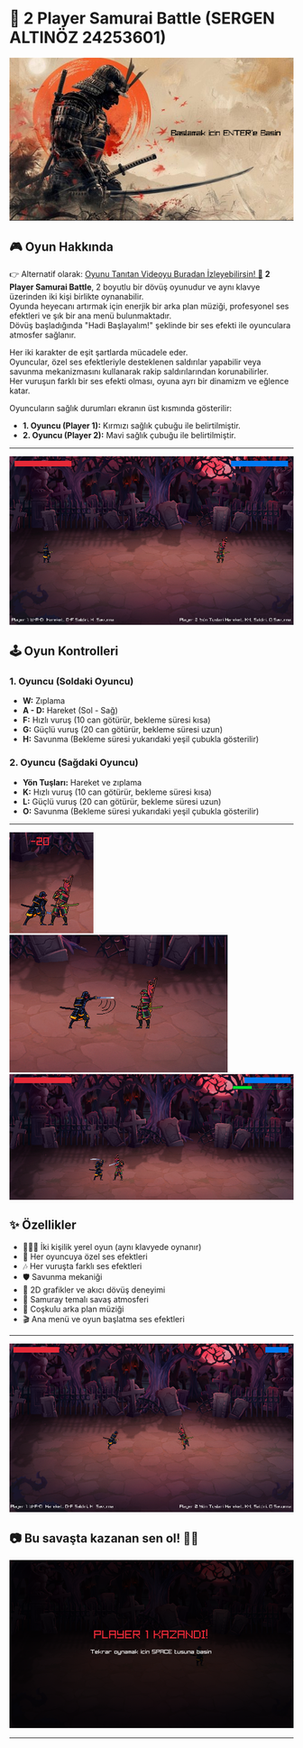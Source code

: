 # 🥷 2 Player Samurai Battle         (SERGEN ALTINÖZ 24253601)

![ANA MENU](oyun-resimleri/AnaMenu.PNG)

## 🎮 Oyun Hakkında
👉 Alternatif olarak: [Oyunu Tanıtan Videoyu Buradan İzleyebilirsin! 🎥](https://youtu.be/5-tC_zgC3Do)
**2 Player Samurai Battle**, 2 boyutlu bir dövüş oyunudur ve aynı klavye üzerinden iki kişi birlikte oynanabilir.  
Oyunda heyecanı artırmak için enerjik bir arka plan müziği, profesyonel ses efektleri ve şık bir ana menü bulunmaktadır.  
Dövüş başladığında "Hadi Başlayalım!" şeklinde bir ses efekti ile oyunculara atmosfer sağlanır.

Her iki karakter de eşit şartlarda mücadele eder.  
Oyuncular, özel ses efektleriyle desteklenen saldırılar yapabilir veya savunma mekanizmasını kullanarak rakip saldırılarından korunabilirler.  
Her vuruşun farklı bir ses efekti olması, oyuna ayrı bir dinamizm ve eğlence katar.

Oyuncuların sağlık durumları ekranın üst kısmında gösterilir:
- **1. Oyuncu (Player 1):** Kırmızı sağlık çubuğu ile belirtilmiştir.
- **2. Oyuncu (Player 2):** Mavi sağlık çubuğu ile belirtilmiştir.

---
![OYUN](oyun-resimleri/Playing.PNG)

## 🕹️ Oyun Kontrolleri

### 1. Oyuncu (Soldaki Oyuncu)
- **W:** Zıplama
- **A - D:** Hareket (Sol - Sağ)
- **F:** Hızlı vuruş (10 can götürür, bekleme süresi kısa)
- **G:** Güçlü vuruş (20 can götürür, bekleme süresi uzun)
- **H:** Savunma (Bekleme süresi yukarıdaki yeşil çubukla gösterilir)

### 2. Oyuncu (Sağdaki Oyuncu)
- **Yön Tuşları:** Hareket ve zıplama
- **K:** Hızlı vuruş (10 can götürür, bekleme süresi kısa)
- **L:** Güçlü vuruş (20 can götürür, bekleme süresi uzun)
- **O:** Savunma (Bekleme süresi yukarıdaki yeşil çubukla gösterilir)

---
![OYUN](oyun-resimleri/2vurus.PNG)
![OYUN](oyun-resimleri/vurus1.PNG)
![OYUN](oyun-resimleri/savunma.PNG)
## ✨ Özellikler

- 🧑‍🤝‍🧑 İki kişilik yerel oyun (aynı klavyede oynanır)
- 🎵 Her oyuncuya özel ses efektleri
- 🎶 Her vuruşta farklı ses efektleri
- 🛡️ Savunma mekaniği
- 🎨 2D grafikler ve akıcı dövüş deneyimi
- 🏮 Samuray temalı savaş atmosferi
- 🎼 Coşkulu arka plan müziği
- 🎬 Ana menü ve oyun başlatma ses efektleri

---
![OYUN](oyun-resimleri/3oynanis.PNG)
## 📷 Bu savaşta kazanan sen ol! 🥷🔥

![2 Player Samurai Battle](oyun-resimleri/Kazandi.PNG)

---
